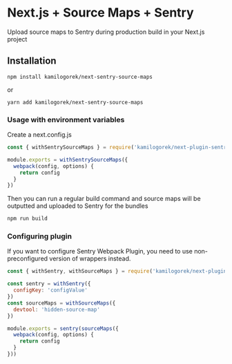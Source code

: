 # Next.js + Source Maps + Sentry

Upload source maps to Sentry during production build in your Next.js project

## Installation

```
npm install kamilogorek/next-sentry-source-maps
```

or

```
yarn add kamilogorek/next-sentry-source-maps
```

### Usage with environment variables

Create a next.config.js

```js
const { withSentrySourceMaps } = require('kamilogorek/next-plugin-sentry');

module.exports = withSentrySourceMaps({
  webpack(config, options) {
    return config
  }
})
```

Then you can run a regular build command and source maps will be outputted and uploaded to Sentry for the bundles

```bash
npm run build
```

### Configuring plugin

If you want to configure Sentry Webpack Plugin, you need to use non-preconfigured version of wrappers instead.

```js
const { withSentry, withSourceMaps } = require('kamilogorek/next-plugin-sentry');

const sentry = withSentry({
  configKey: 'configValue'
})
const sourceMaps = withSourceMaps({
  devtool: 'hidden-source-map'
})

module.exports = sentry(sourceMaps({
  webpack(config, options) {
    return config
  }
}))
```